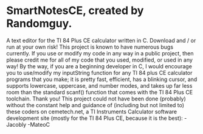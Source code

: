 # SmartNotesCE, created by Randomguy.
A text editor for the TI 84 Plus CE calculator written in C.
Download and / or run at your own risk! This project is known to have numerous bugs currently.
If you use or modify my code in any way in a public project, then please credit me for all of my code that you used, modified, or used in any way! By the way, if you are a beginning developer in C, I would encourage you to use/modify my inputString function for any TI 84 plus CE calculator programs that you make; it is pretty fast, efficient, has a blinking cursor, and supports lowercase, uppercase, and number modes, and takes up far less room than the standard scanf() function that comes with the TI 84 Plus CE toolchain.
Thank you!
This project could not have been done (probably) without the constant help and guidance of (including but not limited to) these coders on cemetech.net, a TI Instruments Calculator software development site (mostly for the TI 84 Plus CE, because it is the best):
-Jacobly
-MateoC
